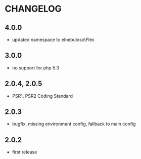 # CHANGELOG

## 4.0.0

- updated namespace to elnebuloso\Flex

## 3.0.0

- no support for php 5.3

## 2.0.4, 2.0.5

- PSR1, PSR2 Coding Standard

## 2.0.3

- bugfix, missing environment config, fallback to main config

## 2.0.2

- first release